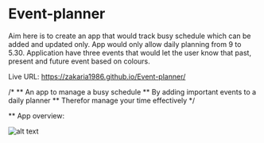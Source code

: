 # Event-planner

Aim here is to create an app that would track busy schedule which can be added and updated only. App would only allow daily planning from 9 to 5.30. Application have three events that would let the user know that past, present and future event based on colours. 

Live URL: https://zakaria1986.github.io/Event-planner/

/* 
**  An app to manage a busy schedule
**  By adding important events to a daily planner
**  Therefor manage your time effectively
*/

** App overview: 


![alt text](/assets/img/WorkDayScheduler.gif)



